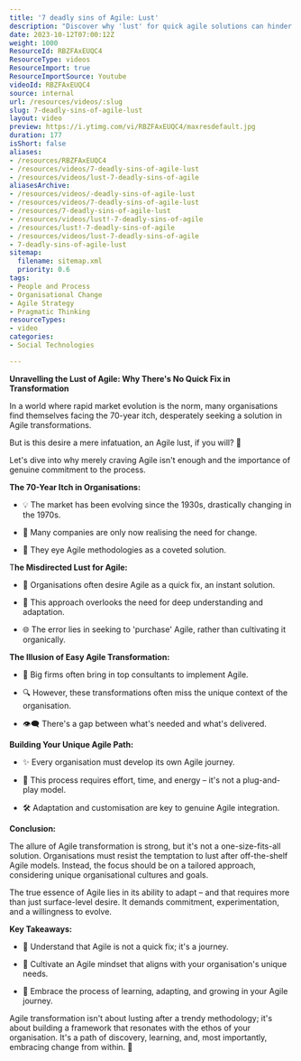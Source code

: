 ```yaml
---
title: '7 deadly sins of Agile: Lust'
description: "Discover why 'lust' for quick agile solutions can hinder transformation. Learn to tailor agile practices to your unique needs! \U0001F680\U0001F504 #Agile #Transformation"
date: 2023-10-12T07:00:12Z
weight: 1000
ResourceId: RBZFAxEUQC4
ResourceType: videos
ResourceImport: true
ResourceImportSource: Youtube
videoId: RBZFAxEUQC4
source: internal
url: /resources/videos/:slug
slug: 7-deadly-sins-of-agile-lust
layout: video
preview: https://i.ytimg.com/vi/RBZFAxEUQC4/maxresdefault.jpg
duration: 177
isShort: false
aliases:
- /resources/RBZFAxEUQC4
- /resources/videos/7-deadly-sins-of-agile-lust
- /resources/videos/lust-7-deadly-sins-of-agile
aliasesArchive:
- /resources/videos/-deadly-sins-of-agile-lust
- /resources/videos/7-deadly-sins-of-agile-lust
- /resources/7-deadly-sins-of-agile-lust
- /resources/videos/lust!-7-deadly-sins-of-agile
- /resources/lust!-7-deadly-sins-of-agile
- /resources/videos/lust-7-deadly-sins-of-agile
- 7-deadly-sins-of-agile-lust
sitemap:
  filename: sitemap.xml
  priority: 0.6
tags:
- People and Process
- Organisational Change
- Agile Strategy
- Pragmatic Thinking
resourceTypes:
- video
categories:
- Social Technologies

---
```

**Unravelling the Lust of Agile: Why There's No Quick Fix in Transformation** 

In a world where rapid market evolution is the norm, many organisations find themselves facing the 70-year itch, desperately seeking a solution in Agile transformations.  

But is this desire a mere infatuation, an Agile lust, if you will? 🤔  

Let's dive into why merely craving Agile isn't enough and the importance of genuine commitment to the process. 

**The 70-Year Itch in Organisations:** 

- 💡 The market has been evolving since the 1930s, drastically changing in the 1970s. 

- 🔄 Many companies are only now realising the need for change. 

- 🚀 They eye Agile methodologies as a coveted solution. 

T**he Misdirected Lust for Agile:** 

- 💭 Organisations often desire Agile as a quick fix, an instant solution. 

- 🛑 This approach overlooks the need for deep understanding and adaptation. 

- 🌐 The error lies in seeking to 'purchase' Agile, rather than cultivating it organically. 

**The Illusion of Easy Agile Transformation:** 

- 🏢 Big firms often bring in top consultants to implement Agile. 

- 🔍 However, these transformations often miss the unique context of the organisation. 

- 👁️‍🗨️ There's a gap between what's needed and what's delivered. 

**Building Your Unique Agile Path:** 

- ✨ Every organisation must develop its own Agile journey. 

- 🔄 This process requires effort, time, and energy – it's not a plug-and-play model. 

- 🛠️ Adaptation and customisation are key to genuine Agile integration. 

**Conclusion:**  

The allure of Agile transformation is strong, but it's not a one-size-fits-all solution. Organisations must resist the temptation to lust after off-the-shelf Agile models. Instead, the focus should be on a tailored approach, considering unique organisational cultures and goals.  

The true essence of Agile lies in its ability to adapt – and that requires more than just surface-level desire. It demands commitment, experimentation, and a willingness to evolve. 

**Key Takeaways:** 

- 🤔 Understand that Agile is not a quick fix; it's a journey. 

- 🌱 Cultivate an Agile mindset that aligns with your organisation's unique needs. 

- 🚀 Embrace the process of learning, adapting, and growing in your Agile journey. 

Agile transformation isn't about lusting after a trendy methodology; it's about building a framework that resonates with the ethos of your organisation. It's a path of discovery, learning, and, most importantly, embracing change from within. 🌟
